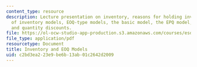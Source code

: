 ```yaml
---
content_type: resource
description: Lecture presentation on inventory, reasons for holding inventory, dimensions
  of inventory models, EOQ-type models, the basic model, the EPQ model, planned backorders,
  and quantity discounts.
file: https://ol-ocw-studio-app-production.s3.amazonaws.com/courses/esd-273j-logistics-and-supply-chain-management-fall-2009/c2bd3ea223e9be6b13ab01c2642d2009_MITESD_273JF09_lec02.pdf
file_type: application/pdf
resourcetype: Document
title: Inventory and EOQ Models
uid: c2bd3ea2-23e9-be6b-13ab-01c2642d2009
---
```

